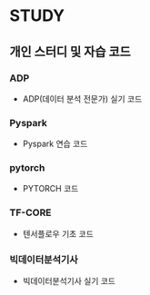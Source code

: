 # STUDY


## 개인 스터디 및 자습 코드


### ADP
- ADP(데이터 분석 전문가) 실기 코드

### Pyspark
- Pyspark 연습 코드

### pytorch
- PYTORCH 코드

### TF-CORE
- 텐서플로우 기초 코드

### 빅데이터분석기사
- 빅데이터분석기사 실기 코드
